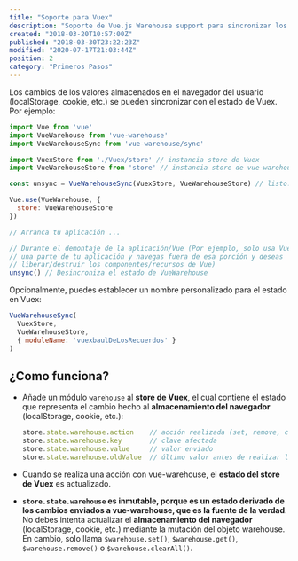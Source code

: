 ```yaml
---
title: "Soporte para Vuex"
description: "Soporte de Vue.js Warehouse support para sincronizar los cambios de valores almacenados con el estado Vuex."
created: "2018-03-20T10:57:00Z"
published: "2018-03-30T23:22:23Z"
modified: "2020-07-17T21:03:44Z"
position: 2
category: "Primeros Pasos"
---
```


Los cambios de los valores almacenados en el navegador del usuario (localStorage, cookie, etc.) se pueden sincronizar con el estado de Vuex. Por ejemplo:

```javascript
import Vue from 'vue'
import VueWarehouse from 'vue-warehouse'
import VueWarehouseSync from 'vue-warehouse/sync'

import VuexStore from './Vuex/store' // instancia store de Vuex
import VueWarehouseStore from 'store' // instancia store de vue-warehouse

const unsync = VueWarehouseSync(VuexStore, VueWarehouseStore) // listo. Devuelve una funcion unsync

Vue.use(VueWarehouse, {
  store: VueWarehouseStore
})

// Arranca tu aplicación ...

// Durante el demontaje de la aplicación/Vue (Por ejemplo, solo usa Vue.js en
// una parte de tu aplicación y navegas fuera de esa porción y deseas
// liberar/destruir los componentes/recursos de Vue)
unsync() // Desincroniza el estado de VueWarehouse
```

Opcionalmente, puedes establecer un nombre personalizado para el estado en Vuex:

```javascript
VueWarehouseSync(
  VuexStore,
  VueWarehouseStore,
  { moduleName: 'vuexbaulDeLosRecuerdos' }
)
```

## ¿Como funciona?

- Añade un módulo `warehouse` al **store de Vuex**, el cual contiene el estado que representa el cambio hecho al **almacenamiento del navegador** (localStorage, cookie, etc.):

  ```javascript
  store.state.warehouse.action    // acción realizada (set, remove, clearAll)
  store.state.warehouse.key       // clave afectada
  store.state.warehouse.value     // valor enviado
  store.state.warehouse.oldValue  // último valor antes de realizar la acción
  ```

- Cuando se realiza una acción con vue-warehouse, el **estado del store de Vuex** es actualizado.

- **`store.state.warehouse` es inmutable, porque es un estado derivado de los cambios enviados a vue-warehouse, que es la fuente de la verdad**. No debes intenta actualizar el **almacenamiento del navegador** (localStorage, cookie, etc.) mediante la mutación del objeto warehouse. En cambio, solo llama `$warehouse.set()`, `$warehouse.get()`, `$warehouse.remove()` o `$warehouse.clearAll()`.
